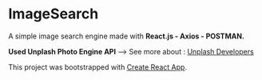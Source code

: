 # ImageSearch

A simple image search engine made with **React.js - Axios - POSTMAN.** 

**Used Unplash Photo Engine API** --> See more about : [Unplash Developers](https://unsplash.com/developers)

This project was bootstrapped with [Create React App](https://github.com/facebook/create-react-app).

[](https://github.com/Bgstatic/Image-Search/readme.png)
